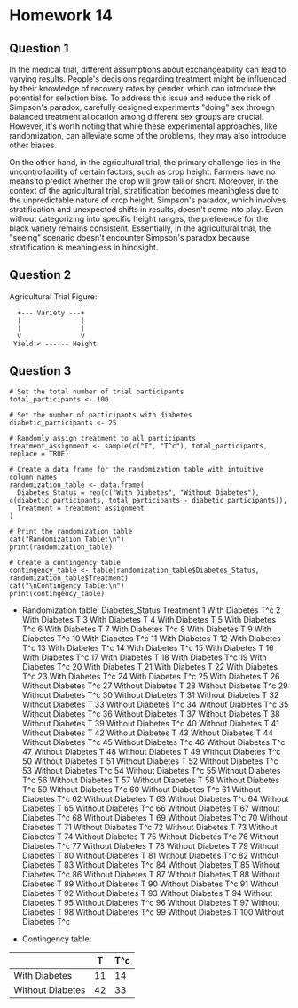 # Homework 14
## Question 1

In the medical trial, different assumptions about exchangeability can lead to varying results. People's decisions regarding treatment might be influenced by their knowledge of recovery rates by gender, which can introduce the potential for selection bias. To address this issue and reduce the risk of Simpson's paradox, carefully designed experiments "doing" sex through balanced treatment allocation among different sex groups are crucial. However, it's worth noting that while these experimental approaches, like randomization, can alleviate some of the problems, they may also introduce other biases.

On the other hand, in the agricultural trial, the primary challenge lies in the uncontrollability of certain factors, such as crop height. Farmers have no means to predict whether the crop will grow tall or short. Moreover, in the context of the agricultural trial, stratification becomes meaningless due to the unpredictable nature of crop height. Simpson's paradox, which involves stratification and unexpected shifts in results, doesn't come into play. Even without categorizing into specific height ranges, the preference for the black variety remains consistent. Essentially, in the agricultural trial, the "seeing" scenario doesn't encounter Simpson's paradox because stratification is meaningless in hindsight.


## Question 2

Agricultural Trial Figure:
``````
  +--- Variety ---+
  |               |
  |               |
  V               V
 Yield < ------ Height
``````

## Question 3

``````
# Set the total number of trial participants
total_participants <- 100

# Set the number of participants with diabetes
diabetic_participants <- 25

# Randomly assign treatment to all participants
treatment_assignment <- sample(c("T", "T^c"), total_participants, replace = TRUE)

# Create a data frame for the randomization table with intuitive column names
randomization_table <- data.frame(
  Diabetes_Status = rep(c("With Diabetes", "Without Diabetes"), c(diabetic_participants, total_participants - diabetic_participants)),
  Treatment = treatment_assignment
)

# Print the randomization table
cat("Randomization Table:\n")
print(randomization_table)

# Create a contingency table
contingency_table <- table(randomization_table$Diabetes_Status, randomization_table$Treatment)
cat("\nContingency Table:\n")
print(contingency_table)

``````
- Randomization table:
Diabetes_Status Treatment
1      With Diabetes       T^c
2      With Diabetes         T
3      With Diabetes         T
4      With Diabetes         T
5      With Diabetes       T^c
6      With Diabetes         T
7      With Diabetes       T^c
8      With Diabetes         T
9      With Diabetes       T^c
10     With Diabetes       T^c
11     With Diabetes         T
12     With Diabetes       T^c
13     With Diabetes       T^c
14     With Diabetes       T^c
15     With Diabetes         T
16     With Diabetes       T^c
17     With Diabetes         T
18     With Diabetes       T^c
19     With Diabetes       T^c
20     With Diabetes         T
21     With Diabetes         T
22     With Diabetes       T^c
23     With Diabetes       T^c
24     With Diabetes       T^c
25     With Diabetes         T
26  Without Diabetes       T^c
27  Without Diabetes         T
28  Without Diabetes       T^c
29  Without Diabetes       T^c
30  Without Diabetes         T
31  Without Diabetes         T
32  Without Diabetes         T
33  Without Diabetes       T^c
34  Without Diabetes       T^c
35  Without Diabetes       T^c
36  Without Diabetes         T
37  Without Diabetes         T
38  Without Diabetes         T
39  Without Diabetes       T^c
40  Without Diabetes         T
41  Without Diabetes         T
42  Without Diabetes         T
43  Without Diabetes         T
44  Without Diabetes       T^c
45  Without Diabetes       T^c
46  Without Diabetes       T^c
47  Without Diabetes         T
48  Without Diabetes         T
49  Without Diabetes       T^c
50  Without Diabetes         T
51  Without Diabetes         T
52  Without Diabetes       T^c
53  Without Diabetes       T^c
54  Without Diabetes       T^c
55  Without Diabetes       T^c
56  Without Diabetes         T
57  Without Diabetes         T
58  Without Diabetes       T^c
59  Without Diabetes       T^c
60  Without Diabetes       T^c
61  Without Diabetes       T^c
62  Without Diabetes         T
63  Without Diabetes       T^c
64  Without Diabetes         T
65  Without Diabetes       T^c
66  Without Diabetes         T
67  Without Diabetes       T^c
68  Without Diabetes         T
69  Without Diabetes       T^c
70  Without Diabetes         T
71  Without Diabetes       T^c
72  Without Diabetes         T
73  Without Diabetes         T
74  Without Diabetes         T
75  Without Diabetes       T^c
76  Without Diabetes       T^c
77  Without Diabetes         T
78  Without Diabetes         T
79  Without Diabetes         T
80  Without Diabetes         T
81  Without Diabetes       T^c
82  Without Diabetes         T
83  Without Diabetes       T^c
84  Without Diabetes         T
85  Without Diabetes       T^c
86  Without Diabetes         T
87  Without Diabetes         T
88  Without Diabetes         T
89  Without Diabetes         T
90  Without Diabetes       T^c
91  Without Diabetes         T
92  Without Diabetes         T
93  Without Diabetes         T
94  Without Diabetes         T
95  Without Diabetes       T^c
96  Without Diabetes         T
97  Without Diabetes         T
98  Without Diabetes       T^c
99  Without Diabetes         T
100 Without Diabetes       T^c

- Contingency table:
                
|                |   T   |  T^c  |
|----------------|-------|-------|
| With Diabetes  |  11   |  14   |
| Without Diabetes |  42   |  33   |



